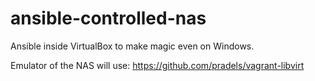 # ansible-controlled-nas

Ansible inside VirtualBox to make magic even on Windows.

Emulator of the NAS will use:
https://github.com/pradels/vagrant-libvirt
